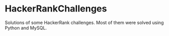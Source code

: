 # HackerRankChallenges
Solutions of some HackerRank challenges. Most of them were solved using Python and MySQL.
